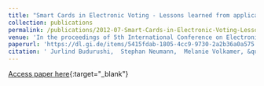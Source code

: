```yaml
---
title: "Smart Cards in Electronic Voting - Lessons learned from applications in legally binding elections and approaches proposed in scientific papers"
collection: publications
permalink: /publications/2012-07-Smart-Cards-in-Electronic-Voting-Lessons-learned-from-applications-in-legally-binding-elections-and-approaches-proposed-in-scientific-papers
venue: 'In the proceedings of 5th International Conference on Electronic Voting (EVOTE 2012)'
paperurl: 'https://dl.gi.de/items/5415fdab-1805-4cc9-9730-2a2b36a0a575'
citation: ' Jurlind Budurushi,  Stephan Neumann,  Melanie Volkamer, &quot;Smart Cards in Electronic Voting - Lessons learned from applications in legally binding elections and approaches proposed in scientific papers.&quot; In the proceedings of 5th International Conference on Electronic Voting (EVOTE 2012)'
---
```

[Access paper here](https://dl.gi.de/items/5415fdab-1805-4cc9-9730-2a2b36a0a575){:target="_blank"}
